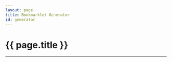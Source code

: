 ```yaml
---
layout: page
title: Bookmarklet Generator
id: generator
---
```


# {{ page.title }}

---

<div id="app"></div>
